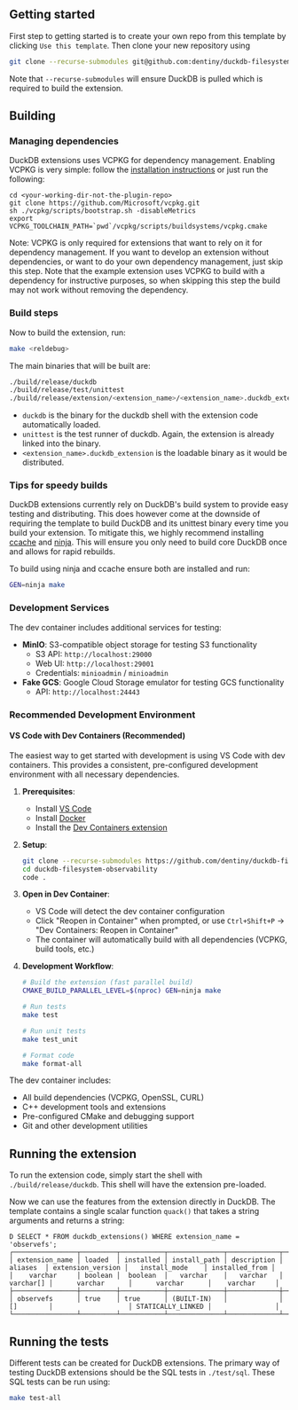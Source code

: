## Getting started
First step to getting started is to create your own repo from this template by clicking `Use this template`. Then clone your new repository using 
```sh
git clone --recurse-submodules git@github.com:dentiny/duckdb-filesystem-observability.git
```
Note that `--recurse-submodules` will ensure DuckDB is pulled which is required to build the extension.

## Building
### Managing dependencies
DuckDB extensions uses VCPKG for dependency management. Enabling VCPKG is very simple: follow the [installation instructions](https://vcpkg.io/en/getting-started) or just run the following:
```shell
cd <your-working-dir-not-the-plugin-repo>
git clone https://github.com/Microsoft/vcpkg.git
sh ./vcpkg/scripts/bootstrap.sh -disableMetrics
export VCPKG_TOOLCHAIN_PATH=`pwd`/vcpkg/scripts/buildsystems/vcpkg.cmake
```
Note: VCPKG is only required for extensions that want to rely on it for dependency management. If you want to develop an extension without dependencies, or want to do your own dependency management, just skip this step. Note that the example extension uses VCPKG to build with a dependency for instructive purposes, so when skipping this step the build may not work without removing the dependency.

### Build steps
Now to build the extension, run:
```sh
make <reldebug>
```
The main binaries that will be built are:
```sh
./build/release/duckdb
./build/release/test/unittest
./build/release/extension/<extension_name>/<extension_name>.duckdb_extension
```
- `duckdb` is the binary for the duckdb shell with the extension code automatically loaded. 
- `unittest` is the test runner of duckdb. Again, the extension is already linked into the binary.
- `<extension_name>.duckdb_extension` is the loadable binary as it would be distributed.

### Tips for speedy builds
DuckDB extensions currently rely on DuckDB's build system to provide easy testing and distributing. This does however come at the downside of requiring the template to build DuckDB and its unittest binary every time you build your extension. To mitigate this, we highly recommend installing [ccache](https://ccache.dev/) and [ninja](https://ninja-build.org/). This will ensure you only need to build core DuckDB once and allows for rapid rebuilds.

To build using ninja and ccache ensure both are installed and run:

```sh
GEN=ninja make
```

### Development Services

The dev container includes additional services for testing:
- **MinIO**: S3-compatible object storage for testing S3 functionality
  - S3 API: `http://localhost:29000`
  - Web UI: `http://localhost:29001`
  - Credentials: `minioadmin` / `minioadmin`
- **Fake GCS**: Google Cloud Storage emulator for testing GCS functionality
  - API: `http://localhost:24443`

### Recommended Development Environment

#### VS Code with Dev Containers (Recommended)

The easiest way to get started with development is using VS Code with dev containers. This provides a consistent, pre-configured development environment with all necessary dependencies.

1. **Prerequisites**:
   - Install [VS Code](https://code.visualstudio.com/)
   - Install [Docker](https://www.docker.com/get-started)
   - Install the [Dev Containers extension](https://marketplace.visualstudio.com/items?itemName=ms-vscode-remote.remote-containers)

2. **Setup**:
   ```bash
   git clone --recurse-submodules https://github.com/dentiny/duckdb-filesystem-observability.git
   cd duckdb-filesystem-observability
   code .
   ```

3. **Open in Dev Container**:
   - VS Code will detect the dev container configuration
   - Click "Reopen in Container" when prompted, or use `Ctrl+Shift+P` → "Dev Containers: Reopen in Container"
   - The container will automatically build with all dependencies (VCPKG, build tools, etc.)

4. **Development Workflow**:
   ```bash
   # Build the extension (fast parallel build)
   CMAKE_BUILD_PARALLEL_LEVEL=$(nproc) GEN=ninja make

   # Run tests
   make test

   # Run unit tests
   make test_unit

   # Format code
   make format-all
   ```

The dev container includes:
- All build dependencies (VCPKG, OpenSSL, CURL)
- C++ development tools and extensions
- Pre-configured CMake and debugging support
- Git and other development utilities

## Running the extension
To run the extension code, simply start the shell with `./build/release/duckdb`. This shell will have the extension pre-loaded.  

Now we can use the features from the extension directly in DuckDB. The template contains a single scalar function `quack()` that takes a string arguments and returns a string:
```
D SELECT * FROM duckdb_extensions() WHERE extension_name = 'observefs';
┌────────────────┬─────────┬───────────┬──────────────┬─────────────┬───────────┬───────────────────┬───────────────────┬────────────────┐
│ extension_name │ loaded  │ installed │ install_path │ description │  aliases  │ extension_version │   install_mode    │ installed_from │
│    varchar     │ boolean │  boolean  │   varchar    │   varchar   │ varchar[] │      varchar      │      varchar      │    varchar     │
├────────────────┼─────────┼───────────┼──────────────┼─────────────┼───────────┼───────────────────┼───────────────────┼────────────────┤
│ observefs      │ true    │ true      │ (BUILT-IN)   │             │ []        │                   │ STATICALLY_LINKED │                │
└────────────────┴─────────┴───────────┴──────────────┴─────────────┴───────────┴───────────────────┴───────────────────┴────────────────┘
```

## Running the tests
Different tests can be created for DuckDB extensions. The primary way of testing DuckDB extensions should be the SQL tests in `./test/sql`. These SQL tests can be run using:
```sh
make test-all
```
